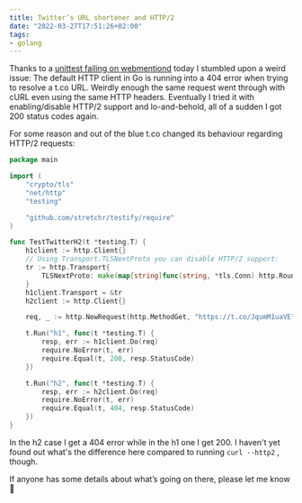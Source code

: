 ```yaml
---
title: Twitter’s URL shortener and HTTP/2
date: "2022-03-27T17:51:26+02:00"
tags:
- golang
---
```


Thanks to a [unittest failing on webmentiond](https://github.com/zerok/webmentiond/runs/5709325508?check_suite_focus=true) today I stumbled upon a weird issue: The default HTTP client in Go is running into a 404 error when trying to resolve a t.co URL. Weirdly enough the same request went through with cURL even using the same HTTP headers. Eventually I tried it with enabling/disable HTTP/2 support and lo-and-behold, all of a sudden I got 200 status codes again.

For some reason and out of the blue t.co changed its behaviour regarding HTTP/2 requests:

```go
package main

import (
	"crypto/tls"
	"net/http"
	"testing"

	"github.com/stretchr/testify/require"
)

func TestTwitterH2(t *testing.T) {
	h1client := http.Client{}
	// Using Transport.TLSNextProto you can disable HTTP/2 support:
	tr := http.Transport{
		TLSNextProto: make(map[string]func(string, *tls.Conn) http.RoundTripper),
	}
	h1client.Transport = &tr
	h2client := http.Client{}

	req, _ := http.NewRequest(http.MethodGet, "https://t.co/JqumM1uaVE", nil)

	t.Run("h1", func(t *testing.T) {
		resp, err := h1client.Do(req)
		require.NoError(t, err)
		require.Equal(t, 200, resp.StatusCode)
	})

	t.Run("h2", func(t *testing.T) {
		resp, err := h2client.Do(req)
		require.NoError(t, err)
		require.Equal(t, 404, resp.StatusCode)
	})
}
```

In the h2 case I get a 404 error while in the h1 one I get 200. I haven't yet found out what's the difference here compared to running `curl --http2` , though.

If anyone has some details about what’s going on there, please let me know 🙂
